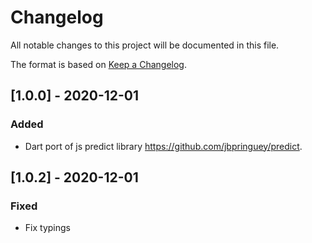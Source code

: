 # Changelog

All notable changes to this project will be documented in this file.

The format is based on [Keep a Changelog](https://keepachangelog.com/en/1.0.0/).

## [1.0.0] - 2020-12-01

### Added

- Dart port of js predict library https://github.com/jbpringuey/predict.
## [1.0.2] - 2020-12-01
### Fixed

- Fix typings
  